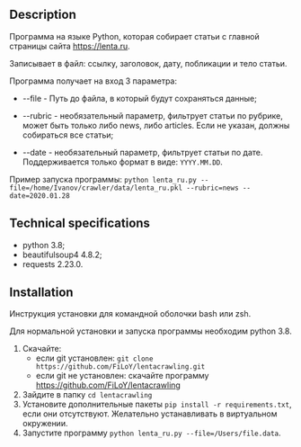 ## Description
Программа на языке Python, которая собирает статьи с главной страницы сайта https://lenta.ru.

Записывает в файл: ссылку, заголовок, дату, побликации и тело статьи.

Программа получает на вход 3 параметра:

 - --file - Путь до файла, в который будут сохраняться данные;

 - --rubric - необязательный параметр, фильтрует статьи по рубрике, может быть только либо news, либо articles. Если не указан, должны собираться все статьи;

 - --date - необязательный параметр, фильтрует статьи по дате. Поддерживается только формат в виде: `YYYY.MM.DD`.
 
Пример запуска программы:
`python lenta_ru.py --file=/home/Ivanov/crawler/data/lenta_ru.pkl --rubric=news --date=2020.01.28`

## Technical specifications
 - python 3.8;
 - beautifulsoup4 4.8.2;
 - requests 2.23.0.

## Installation
Инструкция установки для командной оболочки bash или zsh.

Для нормальной установки и запуска программы необходим python 3.8.

1. Скачайте: 
    * если git установлен: `git clone https://github.com/FiLoY/lentacrawling.git`
    * если git не установлен: скачайте программу https://github.com/FiLoY/lentacrawling
2. Зайдите в папку `cd lentacrawling`
3. Установите дополнительные пакеты `pip install -r requirements.txt`, если они отсутствуют. Желательно устанавливать в виртуальном окружении.
3. Запустите программу `python lenta_ru.py --file=/Users/file.data`.